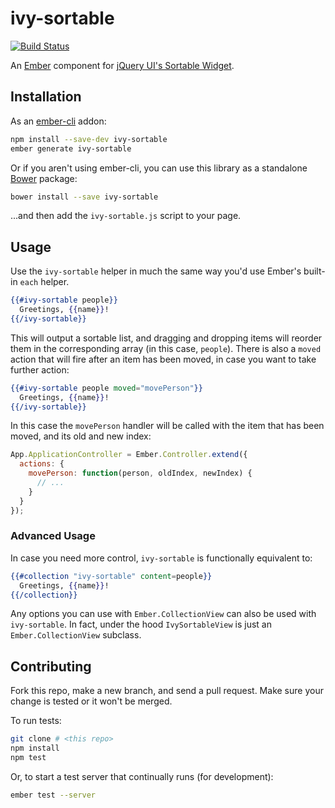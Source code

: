# ivy-sortable

[![Build Status](https://travis-ci.org/IvyApp/ivy-sortable.svg?branch=master)](https://travis-ci.org/IvyApp/ivy-sortable)

An [Ember](http://emberjs.com) component for
[jQuery UI's Sortable Widget](http://jqueryui.com/sortable/).

## Installation

As an [ember-cli](http://www.ember-cli.com/) addon:

```sh
npm install --save-dev ivy-sortable
ember generate ivy-sortable
```

Or if you aren't using ember-cli, you can use this library as a standalone
[Bower](http://bower.io/) package:

```sh
bower install --save ivy-sortable
```

...and then add the `ivy-sortable.js` script to your page.

## Usage

Use the `ivy-sortable` helper in much the same way you'd use Ember's built-in
`each` helper.
 
```handlebars
{{#ivy-sortable people}}
  Greetings, {{name}}!
{{/ivy-sortable}}
```
 
This will output a sortable list, and dragging and dropping items will reorder
them in the corresponding array (in this case, `people`). There is also
a `moved` action that will fire after an item has been moved, in case you want
to take further action:
 
```handlebars
{{#ivy-sortable people moved="movePerson"}}
  Greetings, {{name}}!
{{/ivy-sortable}}
```
 
In this case the `movePerson` handler will be called with the item that has
been moved, and its old and new index:
 
```js
App.ApplicationController = Ember.Controller.extend({
  actions: {
    movePerson: function(person, oldIndex, newIndex) {
      // ...
    }
  }
});
```
 
### Advanced Usage
 
In case you need more control, `ivy-sortable` is functionally equivalent to:
 
```handlebars
{{#collection "ivy-sortable" content=people}}
  Greetings, {{name}}!
{{/collection}}
```
 
Any options you can use with `Ember.CollectionView` can also be used with
`ivy-sortable`. In fact, under the hood `IvySortableView` is just an
`Ember.CollectionView` subclass.

## Contributing

Fork this repo, make a new branch, and send a pull request. Make sure your
change is tested or it won't be merged.

To run tests:

```sh
git clone # <this repo>
npm install
npm test
```

Or, to start a test server that continually runs (for development):

```sh
ember test --server
```
